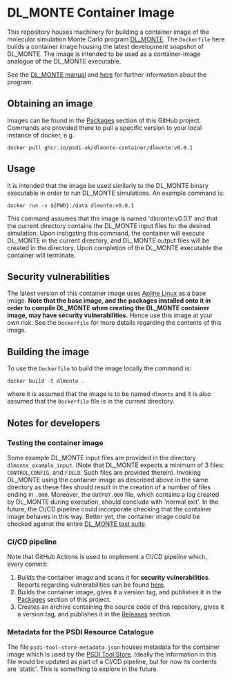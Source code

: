 # DL_MONTE Container Image

This repository houses machinery for building a container image of the
molecular simulation Monte Carlo program [DL_MONTE](https://gitlab.com/dl_monte).
The `Dockerfile` here builds a container image housing the latest
development snapshot of DL_MONTE. The image is intended to be used
as a container-image analogue of the DL_MONTE executable.

See the [DL_MONTE manual](https://dl_monte.gitlab.io/dl_monte_manual/)
and [here](https://gitlab.com/dl_monte/user-hub) for further information
about the program.

## Obtaining an image

Images can be found in  the [Packages](https://github.com/PSDI-UK/dlmonte-container/pkgs/container/dlmonte-container%2Fdlmonte)
section of this GitHub project.
Commands are provided there to pull a specific version to your local
instance of docker, e.g.
```
docker pull ghcr.io/psdi-uk/dlmonte-container/dlmonte:v0.0.1
```

## Usage

It is intended that the image be used similarly to the
DL_MONTE binary executable in order to run DL_MONTE simulations. An
example command is:
```
docker run -v ${PWD}:/data dlmonte:v0.0.1
```
This command assumes that the image is named 'dlmonte:v0.0.1' and that the
current directory contains the DL_MONTE input files for the desired
simulation. Upon instigating this command, the container will
execute DL_MONTE in the current directory, and DL_MONTE output files
will be created in the directory. Upon completion of the DL_MONTE
executable the container will terminate.

## Security vulnerabilities

The latest version of this container image uses [Apline Linux](https://hub.docker.com/_/alpine)
as a base image. **Note that the base image, and the packages
installed onto it in order to compile DL_MONTE when creating the DL_MONTE
container image, may have security vulnerabilities.** Hence use this image at your own risk.
See the `Dockerfile` for more details regarding the contents of this image.

## Building the image

To use the `Dockerfile` to build the image locally the command is:
```
docker build -t dlmonte .
```
where it is assumed that the image is to be named `dlmonte` and it
is also assumed that the `Dockerfile` file is in the current
directory.

## Notes for developers

### Testing the container image
Some example DL_MONTE input files are provided in the directory
`dlmonte_example_input`. (Note that DL_MONTE expects a minimum of
3 files: `CONTROL`,`CONFIG`, and `FIELD`. Such files are provided therein).
Invoking DL_MONTE using the container
image as described above in the same directory as these files
should result in the creation of a number of files ending in
`.000`. Moreover, the `OUTPUT.000` file, which contains a log
created by DL_MONTE during execution, should conclude with 'normal
exit'. In the future, the CI/CD pipeline could incorporate checking that the
container image behaves in this way. Better yet, the container image
could be checked against the entire
[DL_MONTE test suite](https://gitlab.com/dl_monte/dl_monte_tests).

### CI/CD pipeline
Note that GitHub Actions is used to implement a CI/CD pipeline which, every
commit:
1. Builds the container image and scans it for **security vulnerabilities**.
   Reports regarding vulnerabilities can be found
   [here](https://github.com/PSDI-UK/dlmonte-container/security/code-scanning).
2. Builds the container image, gives it a version tag, and publishes it in
   the [Packages](https://github.com/PSDI-UK/dlmonte-container/pkgs/container/dlmonte-container%2Fdlmonte)
   section of this project.
3. Creates an archive containing the source code of this repository, gives
   it a version tag, and publishes it in the [Releases](https://github.com/PSDI-UK/dlmonte-container/releases)
   section.

### Metadata for the PSDI Resource Catalogue
The file `psdi-tool-store-metadata.json` houses metadata for the
container image which is used by the
[PSDI Tool Store](https://psdi-uk.github.io/psdi-tool-store/). Ideally the
information in this file would be updated as part of a CI/CD pipeline,
but for now its contents are 'static'. This is something to explore
in the future.